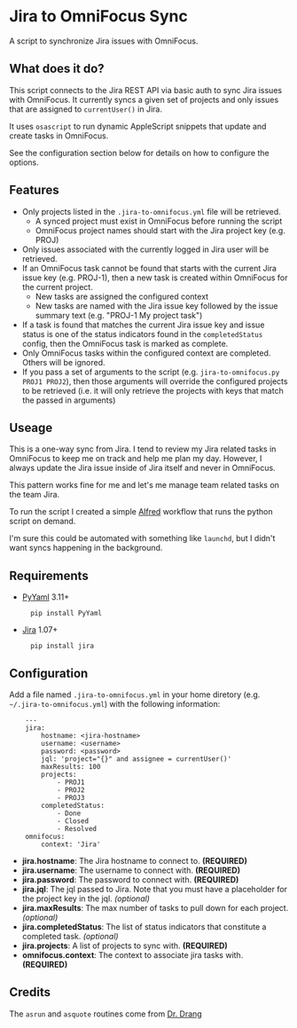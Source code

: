 # Jira to OmniFocus Sync

A script to synchronize Jira issues with OmniFocus.

## What does it do?

This script connects to the Jira REST API via basic auth to
sync Jira issues with OmniFocus. It currently syncs a given set of projects
and only issues that are assigned to `currentUser()` in Jira.

It uses `osascript` to run dynamic AppleScript snippets that update and create tasks in OmniFocus.

See the configuration section below for details on how to configure the options.

## Features

- Only projects listed in the `.jira-to-omnifocus.yml` file will be retrieved.
    - A synced project must exist in OmniFocus before running the script
    - OmniFocus project names should start with the Jira project key (e.g. PROJ)
- Only issues associated with the currently logged in Jira user will be retrieved.
- If an OmniFocus task cannot be found that starts with the current Jira issue key (e.g. PROJ-1),
then a new task is created within OmniFocus for the current project.
    - New tasks are assigned the configured context
    - New tasks are named with the Jira issue key followed by the issue summary text (e.g. "PROJ-1 My project task")
- If a task is found that matches the current Jira issue key and issue status is one of the
status indicators found in the `completedStatus` config, then the OmniFocus task is marked as complete.
- Only OmniFocus tasks within the configured context are completed. Others will be ignored.
- If you pass a set of arguments to the script (e.g. `jira-to-omnifocus.py PROJ1 PROJ2`), then those arguments
will override the configured projects to be retrieved (i.e. it will only retrieve the projects with
keys that match the passed in arguments)

## Useage

This is a one-way sync from Jira. I tend to review my Jira related tasks in OmniFocus to keep me on track
and help me plan my day. However, I always update the Jira issue inside of Jira itself and never in OmniFocus.

This pattern works fine for me and let's me manage team related tasks on the team Jira.

To run the script I created a simple [Alfred](https://www.alfredapp.com/) workflow that runs the python script on demand.

I'm sure this could be automated with something like `launchd`, but I didn't want syncs happening in the background.

## Requirements

- [PyYaml](https://pypi.python.org/pypi/PyYAML) 3.11+

        pip install PyYaml

- [Jira](https://pypi.python.org/pypi/jira) 1.07+

        pip install jira

## Configuration

Add a file named `.jira-to-omnifocus.yml` in your home diretory (e.g. `~/.jira-to-omnifocus.yml`) with the following information:

        ---
        jira:
            hostname: <jira-hostname>
            username: <username>
            password: <password>
            jql: 'project="{}" and assignee = currentUser()'
            maxResults: 100
            projects:
                - PROJ1
                - PROJ2
                - PROJ3
            completedStatus:
                - Done
                - Closed
                - Resolved
        omnifocus:
            context: 'Jira'


- **jira.hostname**: The Jira hostname to connect to. **(REQUIRED)**
- **jira.username**: The username to connect with. **(REQUIRED)**
- **jira.password**: The password to connect with. **(REQUIRED)**
- **jira.jql**: The jql passed to Jira. Note that you must have a placeholder for the project key in the jql. _(optional)_
- **jira.maxResults**: The max number of tasks to pull down for each project. _(optional)_
- **jira.completedStatus**: The list of status indicators that constitute a completed task. _(optional)_
- **jira.projects**: A list of projects to sync with. **(REQUIRED)**
- **omnifocus.context**: The context to associate jira tasks with. **(REQUIRED)**

## Credits

The `asrun` and `asquote` routines come from [Dr. Drang](http://www.leancrew.com/all-this/2013/03/combining-python-and-applescript/)

